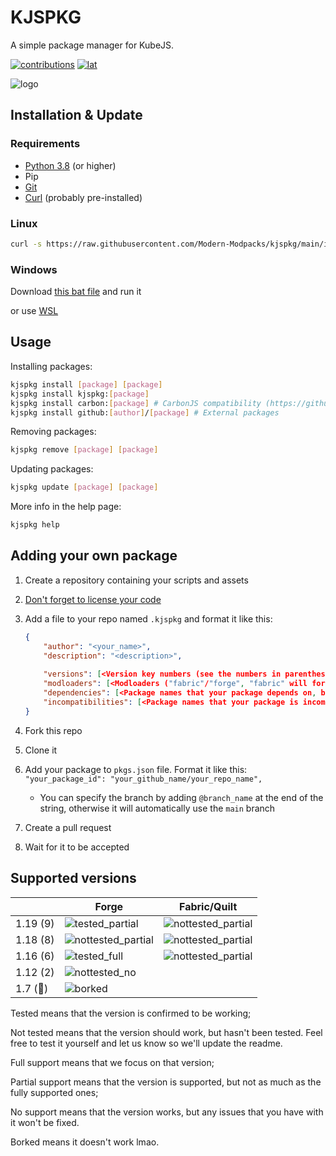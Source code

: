 # KJSPKG

A simple package manager for KubeJS.

[![contributions](https://img.shields.io/badge/contributions-welcome-c374e4?style=for-the-badge&labelColor=480066&logo=hackthebox&logoColor=white)](https://github.com/Modern-Modpacks/kjspkg#adding-your-own-package)
[![lat](https://img.shields.io/badge/approved%20by-lat-c374e4?style=for-the-badge&labelColor=480066)](https://media.discordapp.net/attachments/764838645374648353/1105578193181753465/image.png?width=545&height=657)

![logo](https://user-images.githubusercontent.com/79367505/227798123-5454e9b1-b39b-4c45-9e02-e18f2e807585.png)

## Installation & Update

### Requirements

* [Python 3.8](https://www.python.org/) (or higher)
* Pip
* [Git](https://git-scm.com/)
* [Curl](https://curl.se/) (probably pre-installed)

### Linux

```sh
curl -s https://raw.githubusercontent.com/Modern-Modpacks/kjspkg/main/install.sh | sh
```

### Windows

Download [this bat file](https://raw.githubusercontent.com/Modern-Modpacks/kjspkg/main/install.bat) and run it

or use [WSL](https://learn.microsoft.com/en-us/windows/wsl/install)

## Usage

Installing packages:

```sh
kjspkg install [package] [package]
kjspkg install kjspkg:[package]
kjspkg install carbon:[package] # CarbonJS compatibility (https://github.com/carbon-kjs)
kjspkg install github:[author]/[package] # External packages
```

Removing packages:

```sh
kjspkg remove [package] [package]
```

Updating packages:

```sh
kjspkg update [package] [package]
```

More info in the help page:

```sh
kjspkg help
```

## Adding your own package

1. Create a repository containing your scripts and assets
2. [Don't forget to license your code](https://choosealicense.com/)
3. Add a file to your repo named `.kjspkg` and format it like this:

    ```json
    {
        "author": "<your_name>",
        "description": "<description>",
        
        "versions": [<Version key numbers (see the numbers in parentheses in the table below). Can contain multiple numbers>],
        "modloaders": [<Modloaders ("fabric"/"forge", "fabric" will for quilt as well)>. Can contain multiple modloaders],
        "dependencies": [<Package names that your package depends on, blank if none. To depend on mods add "mod:" before the mod id>],
        "incompatibilities": [<Package names that your package is incompatible with, blank if none. Incompatible mods are also supported (use the same syntax)>]
    }
    ```

4. Fork this repo
5. Clone it
6. Add your package to `pkgs.json` file. Format it like this: `"your_package_id": "your_github_name/your_repo_name",`
    * You can specify the branch by adding `@branch_name` at the end of the string, otherwise it will automatically use the `main` branch
7. Create a pull request
8. Wait for it to be accepted

## Supported versions

| |Forge|Fabric/Quilt|
|-|-----|------------|
|1.19 (9)|![tested_partial](https://img.shields.io/badge/Tested-Partial%20Support-green)|![nottested_partial](https://img.shields.io/badge/Not%20tested-Partial%20Support-green)|
|1.18 (8)|![nottested_partial](https://img.shields.io/badge/Tested-Partial%20Support-green)|![nottested_partial](https://img.shields.io/badge/Not%20Tested-Partial%20Support-green)|
|1.16 (6)|![tested_full](https://img.shields.io/badge/Tested-Full%20Support-brightgreen)|![nottested_partial](https://img.shields.io/badge/Not%20tested-Partial%20Support-green)|
|1.12 (2)|![nottested_no](https://img.shields.io/badge/Not%20Tested-No%20Support-yellow)||
|1.7 (🧌)|![borked](https://img.shields.io/badge/Borked-red)||

Tested means that the version is confirmed to be working;

Not tested means that the version should work, but hasn't been tested. Feel free to test it yourself and let us know so we'll update the readme.

Full support means that we focus on that version;

Partial support means that the version is supported, but not as much as the fully supported ones;

No support means that the version works, but any issues that you have with it won't be fixed.

Borked means it doesn't work lmao.
